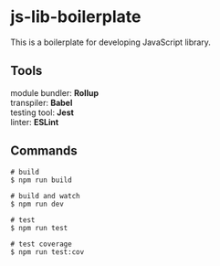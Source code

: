 # js-lib-boilerplate
This is a boilerplate for developing JavaScript library.

## Tools
module bundler: __Rollup__  
transpiler: __Babel__  
testing tool: __Jest__  
linter: __ESLint__

## Commands
```
# build
$ npm run build

# build and watch
$ npm run dev

# test
$ npm run test

# test coverage
$ npm run test:cov
```

